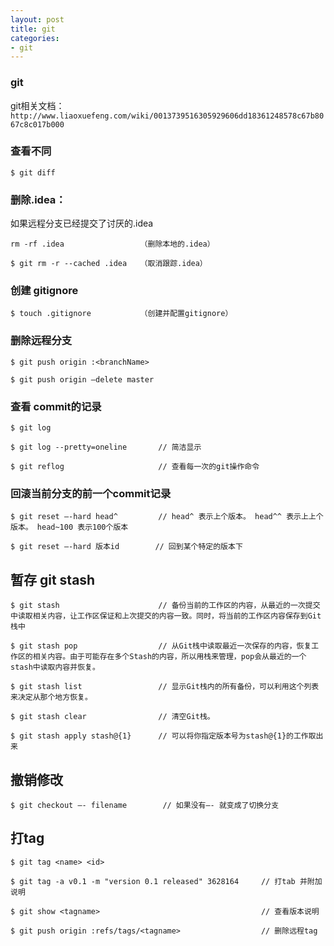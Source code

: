 ```yaml
---
layout: post
title: git
categories:
- git
---
```


### git
git相关文档：`http://www.liaoxuefeng.com/wiki/0013739516305929606dd18361248578c67b8067c8c017b000`

### 查看不同

```
$ git diff
```
<!--break-->
### 删除.idea：

如果远程分支已经提交了讨厌的.idea

```
rm -rf .idea                 （删除本地的.idea）

$ git rm -r --cached .idea   （取消跟踪.idea）
```

### 创建 gitignore

```
$ touch .gitignore           （创建并配置gitignore）
```

### 删除远程分支

```
$ git push origin :<branchName>

$ git push origin —delete master
```

### 查看 commit的记录

```
$ git log

$ git log --pretty=oneline       // 简洁显示

$ git reflog                     // 查看每一次的git操作命令
```

### 回滚当前分支的前一个commit记录

```
$ git reset —-hard head^         // head^ 表示上个版本。 head^^ 表示上上个版本。 head~100 表示100个版本

$ git reset —-hard 版本id        // 回到某个特定的版本下
```

## 暂存 git stash

```
$ git stash                      // 备份当前的工作区的内容，从最近的一次提交中读取相关内容，让工作区保证和上次提交的内容一致。同时，将当前的工作区内容保存到Git栈中

$ git stash pop                  // 从Git栈中读取最近一次保存的内容，恢复工作区的相关内容。由于可能存在多个Stash的内容，所以用栈来管理，pop会从最近的一个stash中读取内容并恢复。

$ git stash list                 // 显示Git栈内的所有备份，可以利用这个列表来决定从那个地方恢复。

$ git stash clear                // 清空Git栈。

$ git stash apply stash@{1}      // 可以将你指定版本号为stash@{1}的工作取出来
```

## 撤销修改

```
$ git checkout —- filename        // 如果没有—- 就变成了切换分支
```

## 打tag

```
$ git tag <name> <id>

$ git tag -a v0.1 -m "version 0.1 released" 3628164     // 打tab 并附加说明

$ git show <tagname>                                    // 查看版本说明

$ git push origin :refs/tags/<tagname>                  // 删除远程tag
```